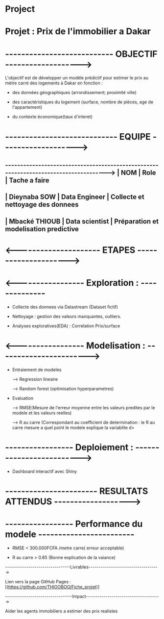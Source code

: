 # Project
# Projet : Prix de l'immobilier a Dakar

# ---------------------------     OBJECTIF    ------------------->

L'objectif est de développer un modèle prédictif pour estimer le prix au mètre carré des logements à Dakar en fonction :

- des données géographiques (arrondissement; proximité ville)

- des caractéristiques du logement (surface, nombre de pièces, age de l'appartement)

- du contexte économique(taux d'interet)


# ----------------------------       EQUIPE     ------------------->

------------------------------------------------------------------------------------->
|        NOM                   |        Role            |     Tache a faire
-------------------------------------------------------------------------------------- 
|  Dieynaba SOW                |      Data Engineer     | Collecte et nettoyage des donnees
---------------------------------------------------------------------------------------
|  Mbacké THIOUB               | Data scientist         | Préparation et modelisation predictive
---------------------------------------------------------------------------------------

# <---------------------       ETAPES     --------------------->

# <-----------------     Exploration :     --------------

- Collecte des donnees via Datastream (Dataset fictif)

- Nettoyage : gestion des valeurs manquantes, outliers.

- Analyses exploratives(EDA) : Correlation Prix/surface

# <-----------------    Modelisation :     ----------------------->

- Entraiement de modeles

  --> Regression lineaire

  --> Random forest (optimisation hyperparametres)

- Evaluation

  --> RMSE(Mesure de l'erreur moyenne entre les valeurs predites par le modele et les valeurs reelles)

  --> R au carre (Correspondant au coefficient de determination : le R au carre mesure a quel point le modele explique la variablite d>

# -----------------    Deploiement :   ------------------------->

- Dashboard interactif avec Shiny

# -----------------------   RESULTATS ATTENDUS  ------------------->

# ----------------- Performance du modele ------------------------

- RMSE < 300.000FCFA /metre carre( erreur acceptable)

- R au carre > 0.85 (Bonne explication de la vaiance)

---------------------------------Livrables------------------------------------>

Lien vers la page GitHub Pages :
[(https://github.com/THIOOBOO/Fiche_projet)]

----------------------------------Impact-------------------------------------->

Aider les agents immobiliers a estimer des prix realistes
